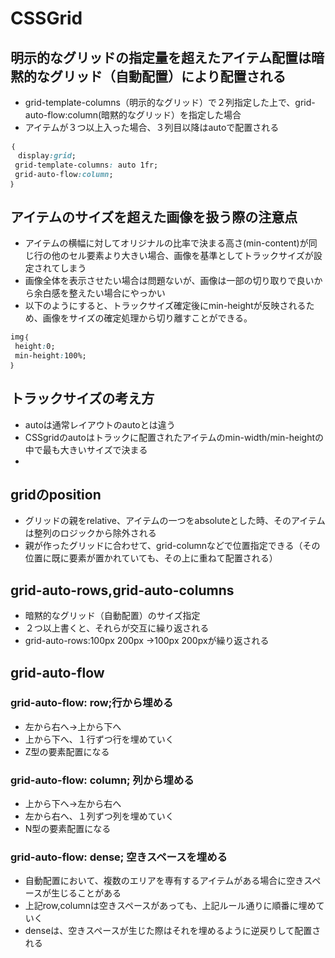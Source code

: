 # CSSGrid
## 明示的なグリッドの指定量を超えたアイテム配置は暗黙的なグリッド（自動配置）により配置される
- grid-template-columns（明示的なグリッド）で２列指定した上で、grid-auto-flow:column(暗黙的なグリッド）を指定した場合
- アイテムが３つ以上入った場合、３列目以降はautoで配置される
```CSS
｛
　display:grid;
 grid-template-columns: auto 1fr;
 grid-auto-flow:column;
｝
```

## アイテムのサイズを超えた画像を扱う際の注意点
- アイテムの横幅に対してオリジナルの比率で決まる高さ(min-content)が同じ行の他のセル要素より大きい場合、画像を基準としてトラックサイズが設定されてしまう
- 画像全体を表示させたい場合は問題ないが、画像は一部の切り取りで良いから余白感を整えたい場合にやっかい
- 以下のようにすると、トラックサイズ確定後にmin-heightが反映されるため、画像をサイズの確定処理から切り離すことができる。
```CSS
img｛
 height:0;
 min-height:100%;
｝
```

## トラックサイズの考え方
- autoは通常レイアウトのautoとは違う
- CSSgridのautoはトラックに配置されたアイテムのmin-width/min-heightの中で最も大きいサイズで決まる
- 

## gridのposition
- グリッドの親をrelative、アイテムの一つをabsoluteとした時、そのアイテムは整列のロジックから除外される
- 親が作ったグリッドに合わせて、grid-columnなどで位置指定できる（その位置に既に要素が置かれていても、その上に重ねて配置される）

## grid-auto-rows,grid-auto-columns
- 暗黙的なグリッド（自動配置）のサイズ指定
- ２つ以上書くと、それらが交互に繰り返される
- grid-auto-rows:100px 200px →100px 200pxが繰り返される

## grid-auto-flow
### grid-auto-flow: row;行から埋める
- 左から右へ→上から下へ
- 上から下へ、１行ずつ行を埋めていく
- Z型の要素配置になる

### grid-auto-flow: column; 列から埋める
- 上から下へ→左から右へ
- 左から右へ、１列ずつ列を埋めていく
- N型の要素配置になる

### grid-auto-flow: dense; 空きスペースを埋める
- 自動配置において、複数のエリアを専有するアイテムがある場合に空きスペースが生じることがある
- 上記row,columnは空きスペースがあっても、上記ルール通りに順番に埋めていく
- denseは、空きスペースが生じた際はそれを埋めるように逆戻りして配置される
